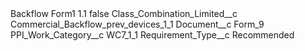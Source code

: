 <?xml version="1.0" encoding="UTF-8"?>
<CustomMetadata xmlns="http://soap.sforce.com/2006/04/metadata" xmlns:xsi="http://www.w3.org/2001/XMLSchema-instance" xmlns:xsd="http://www.w3.org/2001/XMLSchema">
    <label>Backflow Form1 1.1</label>
    <protected>false</protected>
    <values>
        <field>Class_Combination_Limited__c</field>
        <value xsi:type="xsd:string">Commercial_Backflow_prev_devices_1_1</value>
    </values>
    <values>
        <field>Document__c</field>
        <value xsi:type="xsd:string">Form_9</value>
    </values>
    <values>
        <field>PPI_Work_Category__c</field>
        <value xsi:type="xsd:string">WC7_1_1</value>
    </values>
    <values>
        <field>Requirement_Type__c</field>
        <value xsi:type="xsd:string">Recommended</value>
    </values>
</CustomMetadata>
